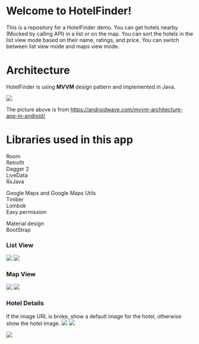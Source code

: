 # Welcome to HotelFinder!

This is a repository for a HotelFinder demo. 
You can get hotels nearby (Mocked by calling API) in a list or on the map. 
You can sort the hotels in the list view mode based on their name, ratings, and price. 
You can switch between list view mode and maps view mode. 



# Architecture

HotelFinder is using **MVVM** design pattern and implemented in Java. 

![](screenshots/mvvm-architecture-app-in-android.png)

The picture above is from https://androidwave.com/mvvm-architecture-app-in-android/

# Libraries used in this app
Room  
Retrofit  
Dagger 2  
LiveData  
RxJava  
  
Google Maps and Google Maps Utils  
Timber  
Lombok  
Easy permission  
  
Material design  
BootStrap   
  
  ### List View
  
![](screenshots/Screenshot_1.png) ![](screenshots/Screenshot_2.png)
  
  ### Map View
  
![](screenshots/Screenshot_3.png) ![](screenshots/Screenshot_6.png)
  
  ### Hotel Details
  
  If the image URL is broke, show a default image for the hotel, otherwise show the hotel image.
![](screenshots/Screenshot_4.png) ![](screenshots/Screenshot_5.png)
  
![](screenshots/Screenshot_7.png)
